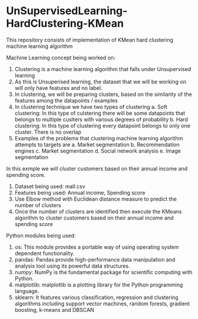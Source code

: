 # UnSupervisedLearning-HardClustering-KMean
This repository consists of implementation of KMean hard clustering machine learning algorithm

Machine Learning concept being worked on:

1. Clustering is a machine learning algorithm that falls under Unsupervised learning
2. As this is Unsuperised learning, the dataset that we will be working on will only have features and no label. 
3. In clustering, we will be preparing clusters, based on the similarity of the features among the datapoints / examples
4. In clustering technique we have two types of clustering 
        a. Soft clustering: In this type of culstering there will be some datapoints that belongs to multiple cuslters with various degrees of probability
        b. Hard clustering: In this type of clustering every datapoint belongs to only one cluster. There is no overlap
5. Examples of the problems that clustering machine learning algorithm attempts to targets are 
        a. Market segmentation
        b. Recommendation engines
        c. Market segmentation
        d. Social network analysis
        e. Image segmentation

In this exmple we will cluster customers based on their annual income and spending score.

1. Dataset being used: mall.csv
2. Features being used: Annual income, Spending score
3. Use Elbow method with Euclidean distance measure to predict the number of clusters
4. Once the number of clusters are identified then execute the KMeans algorithm to cluster customers based on their annual income and spending score

Python modules being used:

1. os: This module provides a portable way of using operating system dependent functionality.
2. pandas: Pandas provide high-performance data manipulation and analysis tool using its powerful data structures.
3. numpy: NumPy is the fundamental package for scientific computing with Python.
4. matplotlib: matplotlib is a plotting library for the Python programming language.
5. sklearn: It features various classification, regression and clustering algorithms including support vector machines, random forests, gradient boosting, k-means and DBSCAN
